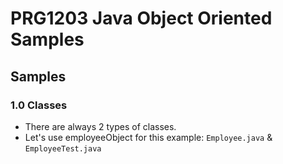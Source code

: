 # PRG1203 Java Object Oriented Samples

## Samples

### 1.0 Classes
- There are always 2 types of classes. 
- Let's use employeeObject for this example: 
    `Employee.java` & `EmployeeTest.java`


